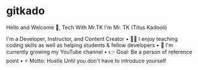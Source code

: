 # gitkado
Hello and Welcome 👋, Tech With Mr.TK
I'm Mr. TK (Titus Kadooli)

I'm a Developer, Instructor, and Content Creator
•	👨🏫 I enjoy teaching coding skills as well as helping students & fellow developers
•	🌱 I'm currently growing my YouTube channel
•	👉 Goal: Be a person of reference point
•	⚡ Motto: Hustle Until you don't have to introduce yourself
